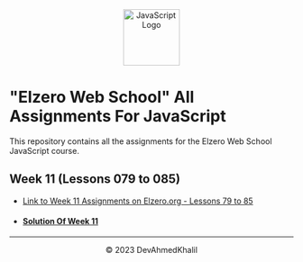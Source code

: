 <div align="center">
  <img src="https://upload.wikimedia.org/wikipedia/commons/6/6a/JavaScript-logo.png" alt="JavaScript Logo" width="100" height="100">
</div>

# "Elzero Web School" All Assignments For JavaScript

This repository contains all the assignments for the Elzero Web School JavaScript course.

## Week 11 (Lessons 079 to 085)

- [Link to Week 11 Assignments on Elzero.org - Lessons 79 to 85](https://elzero.org/javascript-bootcamp-assignments-lesson-from-079-to-085/)
- #### [Solution Of Week 11](https://github.com/DevAhmedKhalil/Elzero-JavaScript-Assignments/tree/Week-11/week-11)

---
<div align="center">
  &copy; 2023 DevAhmedKhalil
</div>
